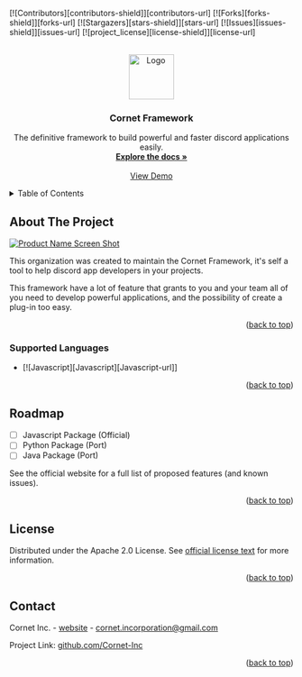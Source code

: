 <!-- Improved compatibility of back to top link: See: https://github.com/othneildrew/Best-README-Template/pull/73 -->
<a id="readme-top"></a>
<!--
*** Thanks for checking out the Best-README-Template. If you have a suggestion
*** that would make this better, please fork the repo and create a pull request
*** or simply open an issue with the tag "enhancement".
*** Don't forget to give the project a star!
*** Thanks again! Now go create something AMAZING! :D
-->



<!-- PROJECT SHIELDS -->
<!--
*** I'm using markdown "reference style" links for readability.
*** Reference links are enclosed in brackets [ ] instead of parentheses ( ).
*** See the bottom of this document for the declaration of the reference variables
*** for contributors-url, forks-url, etc. This is an optional, concise syntax you may use.
*** https://www.markdownguide.org/basic-syntax/#reference-style-links
-->
[![Contributors][contributors-shield]][contributors-url]
[![Forks][forks-shield]][forks-url]
[![Stargazers][stars-shield]][stars-url]
[![Issues][issues-shield]][issues-url]
[![project_license][license-shield]][license-url]



<!-- PROJECT LOGO -->
<br />
<div align="center">
  <a href="https://github.com/Cornet-Inc">
    <img src="images/logo.png" alt="Logo" width="80" height="80">
  </a>

<h3 align="center">Cornet Framework</h3>

  <p align="center">
    The definitive framework to build powerful and faster discord applications easily.
    <br />
    <a href="https://cornet.vercel.app/docs"><strong>Explore the docs »</strong></a>
    <br />
    <br />
    <a href="https://github.com/freitaseric/discord-bot#readme">View Demo</a>
  </p>
</div>



<!-- TABLE OF CONTENTS -->
<details>
  <summary>Table of Contents</summary>
  <ol>
    <li>
      <a href="#about-the-project">About The Project</a>
      <ul>
        <li><a href="#supported-languages">Supported Languages</a></li>
      </ul>
    </li>
    <li><a href="#license">License</a></li>
    <li><a href="#contact">Contact</a></li>
  </ol>
</details>



<!-- ABOUT THE PROJECT -->
## About The Project

[![Product Name Screen Shot][product-screenshot]](https://example.com)

This organization was created to maintain the Cornet Framework, it's self a tool to help discord app developers in your projects.

This framework have a lot of feature that grants to you and your team all of you need to develop powerful applications, and the possibility of create a plug-in too easy.

<p align="right">(<a href="#readme-top">back to top</a>)</p>



### Supported Languages

* [![Javascript][Javascript][Javascript-url]]

<p align="right">(<a href="#readme-top">back to top</a>)</p>




<!-- ROADMAP -->
## Roadmap

- [ ] Javascript Package (Official)
- [ ] Python Package (Port)
- [ ] Java Package (Port)

See the official website for a full list of proposed features (and known issues).

<p align="right">(<a href="#readme-top">back to top</a>)</p>



<!-- LICENSE -->
## License

Distributed under the Apache 2.0 License. See [official license text](https://www.apache.org/licenses/LICENSE-2.0.txt) for more information.

<p align="right">(<a href="#readme-top">back to top</a>)</p>



<!-- CONTACT -->
## Contact

Cornet Inc. - [website](https://cornet.vercel.app) - cornet.incorporation@gmail.com

Project Link: [github.com/Cornet-Inc](https://github.com/Cornet-Inc)

<p align="right">(<a href="#readme-top">back to top</a>)</p>




<!-- MARKDOWN LINKS & IMAGES -->
<!-- https://www.markdownguide.org/basic-syntax/#reference-style-links -->
[product-screenshot]: images/screenshot.png
[React.js]: https://img.shields.io/badge/Javascript-20232A?style=for-the-badge&logo=javascript&logoColor=61DAFB
[React-url]: https://developer.mozilla.org/pt-BR/docs/Web/JavaScript
